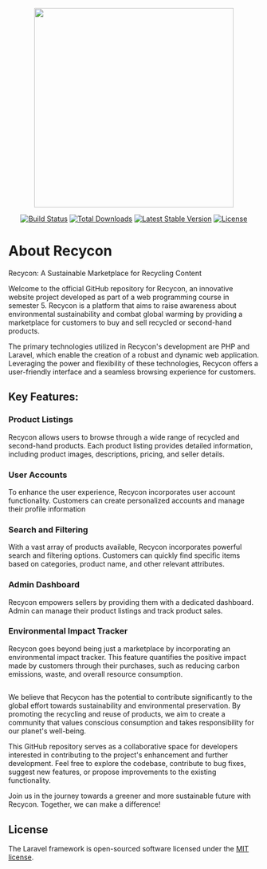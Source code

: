 <p align="center"><a href="https://laravel.com" target="_blank"><img src="https://raw.githubusercontent.com/laravel/art/master/logo-lockup/5%20SVG/2%20CMYK/1%20Full%20Color/laravel-logolockup-cmyk-red.svg" width="400"></a></p>

<p align="center">
<a href="https://travis-ci.org/laravel/framework"><img src="https://travis-ci.org/laravel/framework.svg" alt="Build Status"></a>
<a href="https://packagist.org/packages/laravel/framework"><img src="https://img.shields.io/packagist/dt/laravel/framework" alt="Total Downloads"></a>
<a href="https://packagist.org/packages/laravel/framework"><img src="https://img.shields.io/packagist/v/laravel/framework" alt="Latest Stable Version"></a>
<a href="https://packagist.org/packages/laravel/framework"><img src="https://img.shields.io/packagist/l/laravel/framework" alt="License"></a>
</p>

# About Recycon

Recycon: A Sustainable Marketplace for Recycling Content

Welcome to the official GitHub repository for Recycon, an innovative website project developed as part of a web programming course in semester 5. Recycon is a platform that aims to raise awareness about environmental sustainability and combat global warming by providing a marketplace for customers to buy and sell recycled or second-hand products.

The primary technologies utilized in Recycon's development are PHP and Laravel, which enable the creation of a robust and dynamic web application. Leveraging the power and flexibility of these technologies, Recycon offers a user-friendly interface and a seamless browsing experience for customers.

## Key Features:

### Product Listings 
Recycon allows users to browse through a wide range of recycled and second-hand products. Each product listing provides detailed information, including product images, descriptions, pricing, and seller details.

### User Accounts 
To enhance the user experience, Recycon incorporates user account functionality. Customers can create personalized accounts and manage their profile information

### Search and Filtering 
With a vast array of products available, Recycon incorporates powerful search and filtering options. Customers can quickly find specific items based on categories, product name, and other relevant attributes.

### Admin Dashboard 
Recycon empowers sellers by providing them with a dedicated dashboard. Admin can manage their product listings and track product sales.

### Environmental Impact Tracker 
Recycon goes beyond being just a marketplace by incorporating an environmental impact tracker. This feature quantifies the positive impact made by customers through their purchases, such as reducing carbon emissions, waste, and overall resource consumption.

## 

We believe that Recycon has the potential to contribute significantly to the global effort towards sustainability and environmental preservation. By promoting the recycling and reuse of products, we aim to create a community that values conscious consumption and takes responsibility for our planet's well-being.

This GitHub repository serves as a collaborative space for developers interested in contributing to the project's enhancement and further development. Feel free to explore the codebase, contribute to bug fixes, suggest new features, or propose improvements to the existing functionality.

Join us in the journey towards a greener and more sustainable future with Recycon. Together, we can make a difference!

## License

The Laravel framework is open-sourced software licensed under the [MIT license](https://opensource.org/licenses/MIT).
